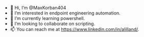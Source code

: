 - 👋 Hi, I’m @MaxKorban404
- 👀 I’m interested in endpoint engineering automation.
- 🌱 I’m currently learning powershell.
- 💞️ I’m looking to collaborate on scripting.
- 📫 You can reach me at https://www.linkedin.com/in/alilland/.

<!---
MaxKorban404/MaxKorban404 is a ✨ special ✨ repository because its `README.md` (this file) appears on your GitHub profile.
You can click the Preview link to take a look at your changes.
--->
